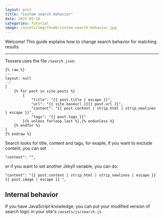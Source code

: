 ```yaml
---
layout: post
title: "Custom search behavior"
date: 2025-05-16
categories: Tutorial
image: /assets/img/thumb/custom-search-behavior.jpg
---
```


Welcome! This guide explains how to change search behavior for matching results

---

Tessera uses the file `/search.json`:

```
{% raw %}
---
layout: null
---
[
	{% for post in site.posts %}
		{
			"title": "{{ post.title | escape }}",
			"url": "{{ site.baseurl }}{{ post.url }}",
			"content": "{{ post.content | strip_html | strip_newlines | escape }}",
			"tags": "{{ post.tags }}"
		}{% unless forloop.last %},{% endunless %}
	{% endfor %}
]
{% endraw %}
```

Search looks for title, content and tags, for exaple, if you want to exclude content, you can set 

```
"content": "",
```

or if you want to set another Jekyll variable, you can do:

```
"content": "{{ post.content | strip_html | strip_newlines | escape }} {{ post.image | escape }} ",
```

## Internal behavior

If you have JavaScript knowledge, you can put your modified version of search logic in your site's `/assets/js/search.js`
